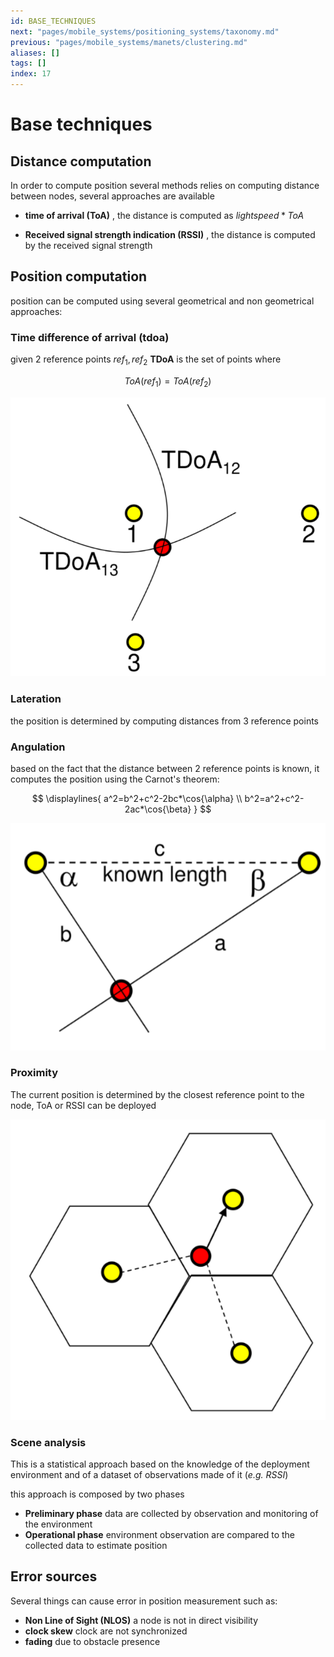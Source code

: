 ```yaml
---
id: BASE_TECHNIQUES
next: "pages/mobile_systems/positioning_systems/taxonomy.md"
previous: "pages/mobile_systems/manets/clustering.md"
aliases: []
tags: []
index: 17
---
```


# Base techniques

## Distance computation

In order to compute position several methods relies on computing distance between nodes, several approaches are available

- **time of arrival (ToA)** , the distance is computed as $lightspeed*ToA$

- **Received signal strength indication (RSSI)** , the distance is computed by the received signal strength

## Position computation

position can be computed using several geometrical and non geometrical approaches:

### Time difference of arrival (tdoa)

given 2 reference points $ref_1,ref_2$ **TDoA** is the set of points where

$$ToA(ref_1)=ToA(ref_2)$$

![](assets/mobile_systems/Pasted%20image%2020240608180440.png)

### Lateration

the position is determined by computing distances from 3 reference points

### Angulation

based on the fact that the distance between 2 reference points is known, it computes the position using the Carnot's theorem:

$$
\displaylines{
a^2=b^2+c^2-2bc*\cos{\alpha} \\
b^2=a^2+c^2-2ac*\cos{\beta}
}
$$

![](assets/mobile_systems/Pasted%20image%2020240608180918.png)

### Proximity

The current position is determined by the closest reference point to the node, ToA or RSSI can be deployed

![](assets/mobile_systems/Pasted%20image%2020240608181056.png)

### Scene analysis

This is a statistical approach based on the knowledge of the deployment environment and of a dataset of observations made of it (*e.g. RSSI*)

this approach is composed by two phases

- **Preliminary phase** data are collected by observation and monitoring of the environment
- **Operational phase** environment observation are  compared to the collected data to estimate position

## Error sources

Several things can cause error in position measurement such as:

- **Non Line of Sight (NLOS)** a node is not in direct visibility
- **clock skew**  clock are not synchronized
- **fading** due to obstacle presence
